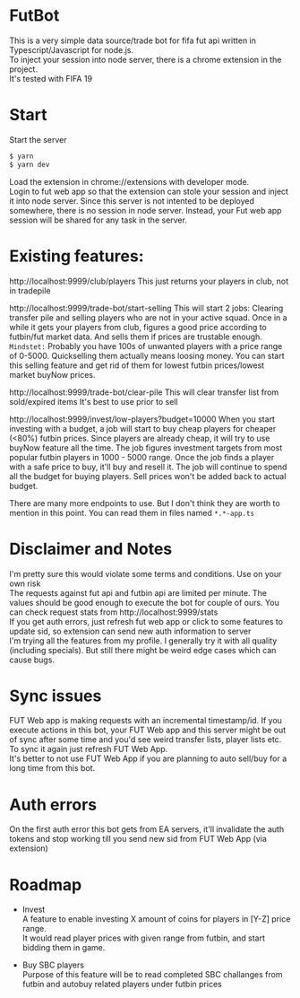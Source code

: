 # FutBot

This is a very simple data source/trade bot for fifa fut api written in Typescript/Javascript for node.js.  
To inject your session into node server, there is a chrome extension in the project.  
It's tested with FIFA 19

# Start

Start the server

```sh
$ yarn
$ yarn dev
```

Load the extension in chrome://extensions with developer mode.  
Login to fut web app so that the extension can stole your session and inject it into node server.
Since this server is not intented to be deployed somewhere, there is no session in node server. Instead, your Fut web app session will be shared for any task in the server.

# Existing features:

http://localhost:9999/club/players
This just returns your players in club, not in tradepile

http://localhost:9999/trade-bot/start-selling
This will start 2 jobs: Clearing transfer pile and selling players who are not in your active squad. 
Once in a while it gets your players from club, figures a good price according to futbin/fut market data. And sells them if prices are trustable enough.  
`Mindstet:` Probably you have 100s of unwanted players with a price range of 0-5000. Quickselling them actually means loosing money. You can start this selling feature and get rid of them for lowest futbin prices/lowest market buyNow prices.

http://localhost:9999/trade-bot/clear-pile
This will clear transfer list from sold/expired items
It's best to use prior to sell  
  
http://localhost:9999/invest/low-players?budget=10000
When you start investing with a budget, a job will start to buy cheap players for cheaper (<80%) futbin prices. Since players are already cheap, it will try to use buyNow feature all the time. 
The job figures investment targets from most popular futbin players in 1000 - 5000 range.
Once the job finds a player with a safe price to buy, it'll buy and resell it.
The job will continue to spend all the budget for buying players. 
Sell prices won't be added back to actual budget.


There are many more endpoints to use. But I don't think they are worth to mention in this point. You can read them in files named ```*.*-app.ts``` 

# Disclaimer and Notes

I'm pretty sure this would violate some terms and conditions. Use on your own risk  
The requests against fut api and futbin api are limited per minute. The values should be good enough to execute the bot for couple of ours. You can check request stats from http://localhost:9999/stats  
If you get auth errors, just refresh fut web app or click to some features to update sid, so extension can send new auth information to server  
I'm trying all the features from my profile. I generally try it with all quality (including specials). But still there might be weird edge cases which can cause bugs. 

# Sync issues

FUT Web app is making requests with an incremental timestamp/id. If you execute actions in this bot, your FUT Web app and this server might be out of sync after some time and you'd see weird transfer lists, player lists etc. To sync it again just refresh FUT Web App.  
It's better to not use FUT Web App if you are planning to auto sell/buy for a long time from this bot.

# Auth errors

On the first auth error this bot gets from EA servers, it'll invalidate the auth tokens and stop working till you send new sid from FUT Web App (via extension)

# Roadmap

- Invest  
  A feature to enable investing X amount of coins for players in [Y-Z] price range.  
  It would read player prices with given range from futbin, and start bidding them in game.

- Buy SBC players  
  Purpose of this feature will be to read completed SBC challanges from futbin and autobuy related players under futbin prices